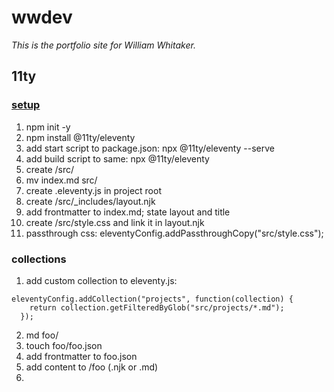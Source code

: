 # wwdev

_This is the portfolio site for William Whitaker._

## 11ty

### [setup](https://sia.codes/posts/itsiest-bitsiest-eleventy-tutorial/)

1. npm init -y
2. npm install @11ty/eleventy
3. add start script to package.json: npx @11ty/eleventy --serve
4. add build script to same: npx @11ty/eleventy
5. create /src/
6. mv index.md src/
7. create .eleventy.js in project root
8. create /src/\_includes/layout.njk
9. add frontmatter to index.md; state layout and title
10. create /src/style.css and link it in layout.njk
11. passthrough css: eleventyConfig.addPassthroughCopy("src/style.css");

### collections

1. add custom collection to eleventy.js:

```
eleventyConfig.addCollection("projects", function(collection) {
    return collection.getFilteredByGlob("src/projects/*.md");
  });
```

2. md foo/
3. touch foo/foo.json
4. add frontmatter to foo.json
5. add content to /foo (.njk or .md)
6.
